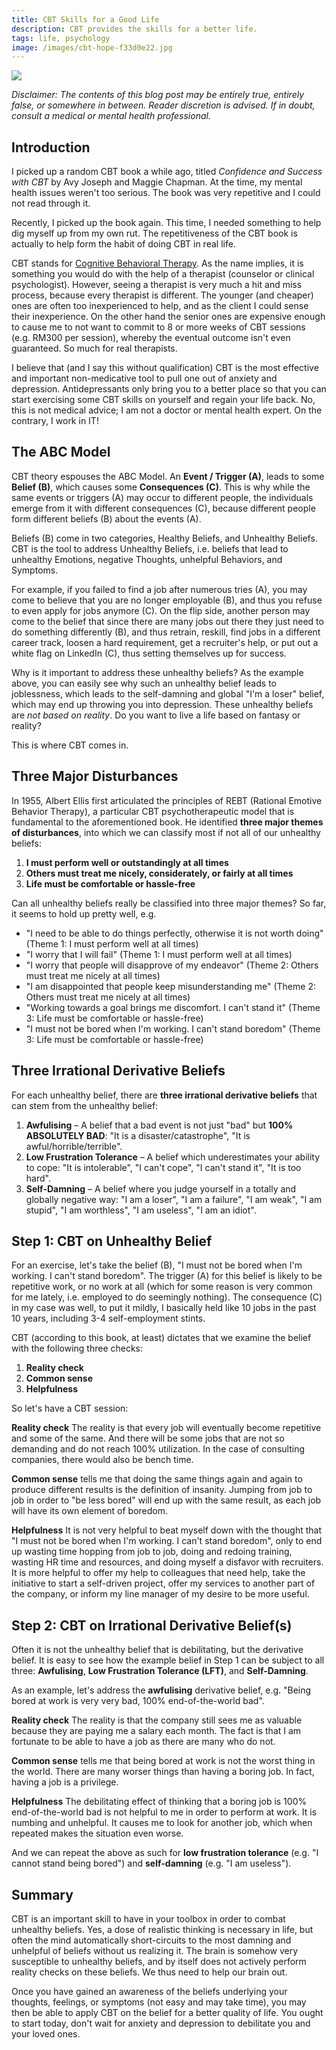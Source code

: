 ```yaml
---
title: CBT Skills for a Good Life
description: CBT provides the skills for a better life.
tags: life, psychology
image: /images/cbt-hope-f33d0e22.jpg
---
```


<a href="/blog/cbt-skills-for-a-good-life">
  <img src="/images/cbt-hope.jpg"/>
</a>


*Disclaimer: The contents of this blog post may be entirely true, entirely false, or somewhere in between. Reader discretion is advised. If in doubt, consult a medical or mental health professional.*

## Introduction

I picked up a random CBT book a while ago, titled *Confidence and Success with CBT* by Avy Joseph and Maggie Chapman. At the time, my mental health issues weren't too serious. The book was very repetitive and I could not read through it.

Recently, I picked up the book again. This time, I needed something to help dig myself up from my own rut. The repetitiveness of the CBT book is actually to help form the habit of doing CBT in real life.

CBT stands for [Cognitive Behavioral Therapy](https://en.wikipedia.org/wiki/Cognitive_behavioral_therapy). As the name implies, it is something you would do with the help of a therapist (counselor or clinical psychologist). However, seeing a therapist is very much a hit and miss process, because every therapist is different. The younger (and cheaper) ones are often too inexperienced to help, and as the client I could sense their inexperience. On the other hand the senior ones are expensive enough to cause me to not want to commit to 8 or more weeks of CBT sessions (e.g. RM300 per session), whereby the eventual outcome isn't even guaranteed. So much for real therapists.

I believe that (and I say this without qualification) CBT is the most effective and important non-medicative tool to pull one out of anxiety and depression. Antidepressants only bring you to a better place so that you can start exercising some CBT skills on yourself and regain your life back. No, this is not medical advice; I am not a doctor or mental health expert. On the contrary, I work in IT!

## The ABC Model

CBT theory espouses the ABC Model. An **Event / Trigger (A)**, leads to some **Belief (B)**, which causes some **Consequences (C)**. This is why while the same events or triggers (A) may occur to different people, the individuals emerge from it with different consequences (C), because different people form different beliefs (B) about the events (A).

Beliefs (B) come in two categories, Healthy Beliefs, and Unhealthy Beliefs. CBT is the tool to address Unhealthy Beliefs, i.e. beliefs that lead to unhealthy Emotions, negative Thoughts, unhelpful Behaviors, and Symptoms.

For example, if you failed to find a job after numerous tries (A), you may come to believe that you are no longer employable (B), and thus you refuse to even apply for jobs anymore (C). On the flip side, another person may come to the belief that since there are many jobs out there they just need to do something differently (B), and thus retrain, reskill, find jobs in a different career track, loosen a hard requirement, get a recruiter's help, or put out a white flag on LinkedIn (C), thus setting themselves up for success.

Why is it important to address these unhealthy beliefs? As the example above, you can easily see why such an unhealthy belief leads to joblessness, which leads to the self-damning and global "I'm a loser" belief, which may end up throwing you into depression. These unhealthy beliefs are *not based on reality*. Do you want to live a life based on fantasy or reality?

This is where CBT comes in.

## Three Major Disturbances

In 1955, Albert Ellis first articulated the principles of REBT (Rational Emotive Behavior Therapy), a particular CBT psychotherapeutic model that is fundamental to the aforementioned book. He identified **three major themes of disturbances**, into which we can classify most if not all of our unhealthy beliefs:

1. **I must perform well or outstandingly at all times**
2. **Others must treat me nicely, considerately, or fairly at all times**
3. **Life must be comfortable or hassle-free**

Can all unhealthy beliefs really be classified into three major themes? So far, it seems to hold up pretty well, e.g.

- "I need to be able to do things perfectly, otherwise it is not worth doing" (Theme 1: I must perform well at all times)
- "I worry that I will fail" (Theme 1: I must perform well at all times)
- "I worry that people will disapprove of my endeavor" (Theme 2: Others must treat me nicely at all times)
- "I am disappointed that people keep misunderstanding me" (Theme 2: Others must treat me nicely at all times)
- "Working towards a goal brings me discomfort. I can't stand it" (Theme 3: Life must be comfortable or hassle-free)
- "I must not be bored when I'm working. I can't stand boredom" (Theme 3: Life must be comfortable or hassle-free)

## Three Irrational Derivative Beliefs

For each unhealthy belief, there are **three irrational derivative beliefs** that can stem from the unhealthy belief:

1. **Awfulising** – A belief that a bad event is not just "bad" but **100% ABSOLUTELY BAD**: "It is a disaster/catastrophe", "It is awful/horrible/terrible".
2. **Low Frustration Tolerance** – A belief which underestimates your ability to cope: "It is intolerable", "I can't cope", "I can't stand it", "It is too hard".
3. **Self-Damning** – A belief where you judge yourself in a totally and globally negative way: "I am a loser", "I am a failure", "I am weak", "I am stupid", "I am worthless", "I am useless", "I am an idiot".

## Step 1: CBT on Unhealthy Belief

For an exercise, let's take the belief (B), "I must not be bored when I'm working. I can't stand boredom". The trigger (A) for this belief is likely to be repetitive work, or no work at all (which for some reason is very common for me lately, i.e. employed to do seemingly nothing). The consequence (C) in my case was well, to put it mildly, I basically held like 10 jobs in the past 10 years, including 3-4 self-employment stints.

CBT (according to this book, at least) dictates that we examine the belief with the following three checks:

1. **Reality check**
2. **Common sense**
3. **Helpfulness**

So let's have a CBT session:

**Reality check** The reality is that every job will eventually become repetitive and some of the same. And there will be some jobs that are not so demanding and do not reach 100% utilization. In the case of consulting companies, there would also be bench time.

**Common sense** tells me that doing the same things again and again to produce different results is the definition of insanity. Jumping from job to job in order to "be less bored" will end up with the same result, as each job will have its own element of boredom.

**Helpfulness** It is not very helpful to beat myself down with the thought that "I must not be bored when I'm working. I can't stand boredom", only to end up wasting time hopping from job to job, doing and redoing training, wasting HR time and resources, and doing myself a disfavor with recruiters. It is more helpful to offer my help to colleagues that need help, take the initiative to start a self-driven project, offer my services to another part of the company, or inform my line manager of my desire to be more useful.

## Step 2: CBT on Irrational Derivative Belief(s)

Often it is not the unhealthy belief that is debilitating, but the derivative belief. It is easy to see how the example belief in Step 1 can be subject to all three: **Awfulising**, **Low Frustration Tolerance (LFT)**, and **Self-Damning**.

As an example, let's address the **awfulising** derivative belief, e.g. "Being bored at work is very very bad, 100% end-of-the-world bad".

**Reality check** The reality is that the company still sees me as valuable because they are paying me a salary each month. The fact is that I am fortunate to be able to have a job as there are many who do not.

**Common sense** tells me that being bored at work is not the worst thing in the world. There are many worser things than having a boring job. In fact, having a job is a privilege.

**Helpfulness** The debilitating effect of thinking that a boring job is 100% end-of-the-world bad is not helpful to me in order to perform at work. It is numbing and unhelpful. It causes me to look for another job, which when repeated makes the situation even worse.

And we can repeat the above as such for **low frustration tolerance** (e.g. "I cannot stand being bored") and **self-damning** (e.g. "I am useless").

## Summary

CBT is an important skill to have in your toolbox in order to combat unhealthy beliefs. Yes, a dose of realistic thinking is necessary in life, but often the mind automatically short-circuits to the most damning and unhelpful of beliefs without us realizing it. The brain is somehow very susceptible to unhealthy beliefs, and by itself does not actively perform reality checks on these beliefs. We thus need to help our brain out.

Once you have gained an awareness of the beliefs underlying your thoughts, feelings, or symptoms (not easy and may take time), you may then be able to apply CBT on the belief for a better quality of life. You ought to start today, don't wait for anxiety and depression to debilitate you and your loved ones.